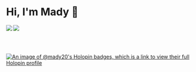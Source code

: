 # Hi, I'm Mady 👋

<a href="https://github.com/anuraghazra/github-readme-stats">
  <img align="center" src="https://github-readme-stats.vercel.app/api?username=mady20&theme=gruvbox&hide_title=true&disable_animations=true&count_private=true" />
</a>

<a href="https://github.com/anuraghazra/convoychat">
  <img align="left" src="https://github-readme-stats.vercel.app/api/top-langs/?username=mady20&theme=gruvbox&layout=compact" />
</a>

<br><br>

[![An image of @mady20's Holopin badges, which is a link to view their full Holopin profile](https://holopin.me/mady20)](https://holopin.io/@mady20)

